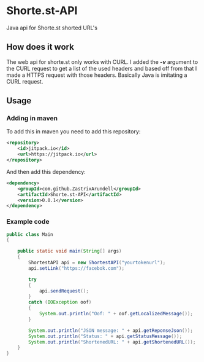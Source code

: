 # Shorte.st-API
Java api for Shorte.st shorted URL's

## How does it work
The web api for shorte.st only works with CURL. I added the ***-v*** argument
to the CURL request to get a list of the used headers and based off from that
I made a HTTPS request with those headers. Basically Java is imitating a CURL
request.  

## Usage

### Adding in maven
To add this in maven you need to add this repository:
```xml
<repository>
    <id>jitpack.io</id>
    <url>https://jitpack.io</url>
</repository>
```
And then add this dependency:
```xml
<dependency>
    <groupId>com.github.ZastrixArundell</groupId>
    <artifactId>Shorte.st-API</artifactId>
    <version>0.0.1</version>
</dependency>
```

### Example code
```java
public class Main
{

    public static void main(String[] args)
    {
        ShortestAPI api = new ShortestAPI("yourtokenurl");
        api.setLink("https://facebok.com");

        try
        {
            api.sendRequest();
        }
        catch (IOException oof)
        {
            System.out.println("Oof: " + oof.getLocalizedMessage());
        }

        System.out.println("JSON message: " + api.getReponseJson());
        System.out.println("Status: " + api.getStatusMessage());
        System.out.println("ShortenedURL: " + api.getShortenedURL());
    }
}
```
